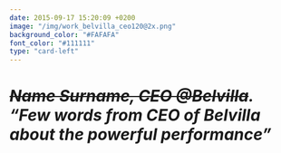 ```yaml
---
date: 2015-09-17 15:20:09 +0200
image: "/img/work_belvilla_ceo120@2x.png"
background_color: "#FAFAFA"
font_color: "#111111"
type: "card-left"
---
```

# *~~Name Surname, CEO @Belvilla~~. “Few words from CEO of Belvilla about the powerful performance”*
